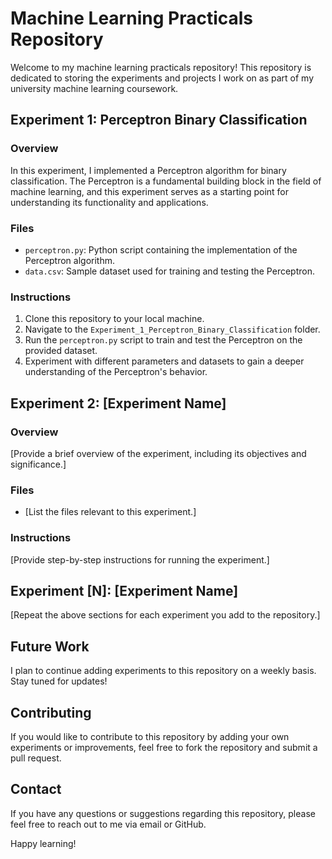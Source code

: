 # Machine Learning Practicals Repository

Welcome to my machine learning practicals repository! This repository is dedicated to storing the experiments and projects I work on as part of my university machine learning coursework.

## Experiment 1: Perceptron Binary Classification

### Overview
In this experiment, I implemented a Perceptron algorithm for binary classification. The Perceptron is a fundamental building block in the field of machine learning, and this experiment serves as a starting point for understanding its functionality and applications.

### Files
- `perceptron.py`: Python script containing the implementation of the Perceptron algorithm.
- `data.csv`: Sample dataset used for training and testing the Perceptron.

### Instructions
1. Clone this repository to your local machine.
2. Navigate to the `Experiment_1_Perceptron_Binary_Classification` folder.
3. Run the `perceptron.py` script to train and test the Perceptron on the provided dataset.
4. Experiment with different parameters and datasets to gain a deeper understanding of the Perceptron's behavior.

## Experiment 2: [Experiment Name]

### Overview
[Provide a brief overview of the experiment, including its objectives and significance.]

### Files
- [List the files relevant to this experiment.]

### Instructions
[Provide step-by-step instructions for running the experiment.]

## Experiment [N]: [Experiment Name]

[Repeat the above sections for each experiment you add to the repository.]

## Future Work
I plan to continue adding experiments to this repository on a weekly basis. Stay tuned for updates!

## Contributing
If you would like to contribute to this repository by adding your own experiments or improvements, feel free to fork the repository and submit a pull request.

## Contact
If you have any questions or suggestions regarding this repository, please feel free to reach out to me via email or GitHub.

Happy learning!


